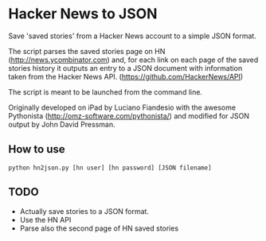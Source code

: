 # Hacker News to JSON #

Save 'saved stories' from a Hacker News account to a simple JSON format.

The script parses the saved stories page on HN (http://news.ycombinator.com) and, for each link on each page of the saved stories history it outputs an entry to a JSON document with information taken from the Hacker News API. (https://github.com/HackerNews/API)

The script is meant to be launched from the command line.

Originally developed on iPad by Luciano Fiandesio with the awesome Pythonista (http://omz-software.com/pythonista/)
and modified for JSON output by John David Pressman.

## How to use ##

`python hn2json.py [hn user] [hn password] [JSON filename]`

## TODO ##

- Actually save stories to a JSON format.
- Use the HN API
- Parse also the second page of HN saved stories

